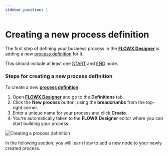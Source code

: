 ```yaml
---
sidebar_position: 1
---
```


# Creating a new process definition

The first step of defining your business process in the [**FLOWX Designer**](../../terms/flowx-ai-designer) is adding a new [process definition](../../building-blocks/process/process-definition.md) for it.

This should include at least one [START](../../building-blocks/node/start-end-node.md#start-node) and [END](../../building-blocks/node/start-end-node.md#end-node) node.

### Steps for creating a new process definition

To create a new [**process definition**](../../terms/flowx-process-definition):

1. Open [**FLOWX Designer**](../../terms/flowx-ai-designer) and go to the **Definitions** tab.
2. Click the **New process** button, using the **breadcrumbs** from the top-right corner.
3. Enter a unique name for your process and click **Create**.
4. You're automatically taken to the **FLOWX Designer** editor where you can start building your process.

![Creating a process definition](https://s3.eu-west-1.amazonaws.com/docx.flowx.ai/flowx-designer/process_flow_process_definition.gif)

In the following section, you will learn how to add a new node to your newly created process.
